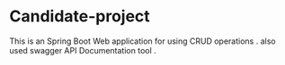 # Candidate-project
This is an Spring Boot Web application for using CRUD operations . also used swagger API Documentation tool .
